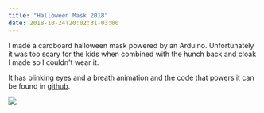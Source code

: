 ```yaml
---
title: "Halloween Mask 2018"
date: 2018-10-24T20:02:31-03:00
---
```


I made a cardboard halloween mask powered by an Arduino. Unfortunately it was too scary for the kids when combined with the hunch back and cloak I made so I couldn't wear it.

It has blinking eyes and a breath animation and the code that powers it can be found in [github](https://github.com/davidhampgonsalves/Halloween-Mask-2018).

![](/images/halloween-mask-2018.jpg)
